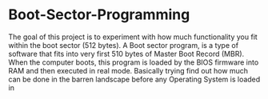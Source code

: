 # Boot-Sector-Programming
The goal of this project is to experiment with how much functionality you fit within the boot sector (512 bytes). A Boot sector program, is a type of software that fits into very first 510 bytes of Master Boot Record (MBR). When the computer boots, this program is loaded by the BIOS firmware into RAM and then executed in real mode. Basically trying find out how much can be done in the barren landscape before any Operating System is loaded in
